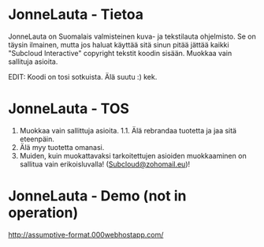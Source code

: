 # JonneLauta - Tietoa
JonneLauta on Suomalais valmisteinen kuva- ja tekstilauta ohjelmisto. Se on täysin ilmainen, mutta jos haluat käyttää sitä sinun pitää jättää kaikki "Subcloud Interactive" copyright tekstit koodin sisään. Muokkaa vain sallituja asioita.

EDIT:
Koodi on tosi sotkuista. Älä suutu :) kek.
# JonneLauta - TOS
1. Muokkaa vain sallittuja asioita.
1.1. Älä rebrandaa tuotetta ja jaa sitä eteenpäin.
2. Älä myy tuotetta omanasi.
3. Muiden, kuin muokattavaksi tarkoitettujen asioiden muokkaaminen on sallitua vain erikoisluvalla! (Subcloud@zohomail.eu)!
# JonneLauta - Demo (not in operation)
http://assumptive-format.000webhostapp.com/
